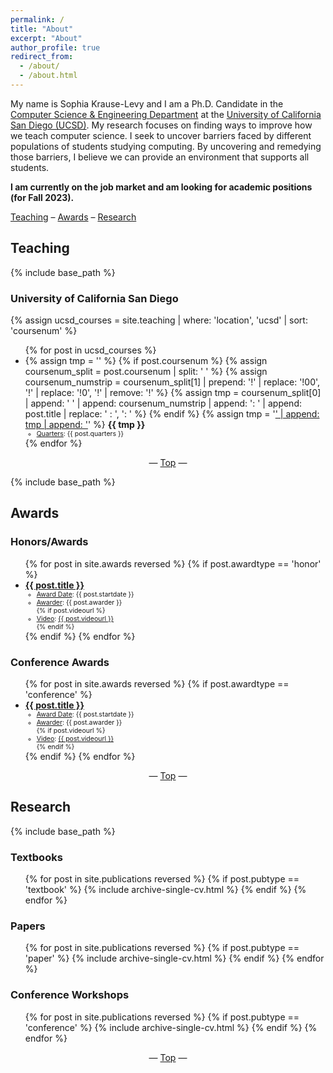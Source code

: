 ```yaml
---
permalink: /
title: "About"
excerpt: "About"
author_profile: true
redirect_from: 
  - /about/
  - /about.html
---
```


My name is Sophia Krause-Levy and I am a Ph.D. Candidate in the <a href="https://cse.ucsd.edu/" target="_blank">Computer Science & Engineering Department</a> at the <a href="https://ucsd.edu/" target="_blank">University of California San Diego (UCSD)</a>. My research focuses on finding ways to improve how we teach computer science. I seek to uncover barriers faced by different populations of students studying computing. By uncovering and remedying those barriers, I believe we can provide an environment that supports all students.

<b>I am currently on the job market and am looking for academic positions (for Fall 2023).</b>

<a href="#about-teaching">Teaching</a> – <a href="#about-awards">Awards</a> –  <a href="#about-research">Research</a>

<h2 id="about-teaching">Teaching</h2>

{% include base_path %}

<h3 id="ucsd">University of California San Diego</h3>
{% assign ucsd_courses = site.teaching | where: 'location', 'ucsd' | sort: 'coursenum' %}
<ul>{% for post in ucsd_courses %}
  <li>
    {% assign tmp = '' %}
    {% if post.coursenum %}
      {% assign coursenum_split = post.coursenum | split: ' ' %}
      {% assign coursenum_numstrip = coursenum_split[1] | prepend: '!' | replace: '!00', '!' | replace: '!0', '!' | remove: '!' %}
      {% assign tmp = coursenum_split[0] | append: ' ' | append: coursenum_numstrip | append: ': ' | append: post.title | replace: ' : ', ': ' %}
    {% endif %}
    {% assign tmp = '<a style="text-decoration:underline" href="' | append: post.courseurl | append: '" target="_blank">' | append: tmp | append: '</a>' %}
    <b>{{ tmp }}</b>
    <ul style="font-size:0.75em">
      <li><u>Quarters</u>: {{ post.quarters }}</li>
    </ul>
  </li>
{% endfor %}</ul>

<center>— <a href="#top">Top</a> —</center>

{% include base_path %}

<h2 id="about-awards">Awards</h2>

<h3 id="honors-awards">Honors/Awards</h3>
<ul>{% for post in site.awards reversed %}
  {% if post.awardtype == 'honor' %}
    <li>
      <a style="text-decoration:underline" href="{{ post.awardurl }}" target="_blank"><b>{{ post.title }}</b></a>
      <ul style="font-size:0.75em">
        <li><u>Award Date</u>: {{ post.startdate }}</li>
        <li><u>Awarder</u>: {{ post.awarder }}</li>
        {% if post.videourl %}
          <li><u>Video</u>: <a href="{{ post.videourl }}" target="_blank">{{ post.videourl }}</a></li>
        {% endif %}
      </ul>
    </li>
  {% endif %}
{% endfor %}</ul>

<!-- <center>— <a href="#top">Top</a> —</center> -->

<h3 id="conference-awards">Conference Awards</h3>
<ul>{% for post in site.awards reversed %}
  {% if post.awardtype == 'conference' %}
    <li>
      <a style="text-decoration:underline" href="{{ post.awardurl }}" target="_blank"><b>{{ post.title }}</b></a>
      <ul style="font-size:0.75em">
        <li><u>Award Date</u>: {{ post.startdate }}</li>
        <li><u>Awarder</u>: {{ post.awarder }}</li>
        {% if post.videourl %}
          <li><u>Video</u>: <a href="{{ post.videourl }}" target="_blank">{{ post.videourl }}</a></li>
        {% endif %}
      </ul>
    </li>
  {% endif %}
{% endfor %}</ul>

<center>— <a href="#top">Top</a> —</center>

<h2 id="about-research">Research</h2>

{% include base_path %}

<h3 id="textbooks">Textbooks</h3>
<ol reversed>{% for post in site.publications reversed %}
  {% if post.pubtype == 'textbook' %}
    {% include archive-single-cv.html %}
  {% endif %}
{% endfor %}</ol>

<!-- <center>— <a href="#top">Top</a> —</center> -->

<h3 id="papers-articles">Papers</h3>
<ol reversed>{% for post in site.publications reversed %}
  {% if post.pubtype == 'paper' %}
    {% include archive-single-cv.html %}
  {% endif %}
{% endfor %}</ol>

<!-- <center>— <a href="#top">Top</a> —</center> -->

<h3 id="conference-presentations">Conference Workshops</h3>
<ol reversed>{% for post in site.publications reversed %}
  {% if post.pubtype == 'conference' %}
    {% include archive-single-cv.html %}
  {% endif %}
{% endfor %}</ol>

<center>— <a href="#top">Top</a> —</center>